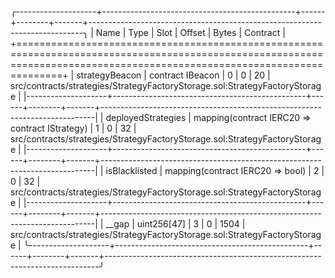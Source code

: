 
╭--------------------+------------------------------------------------+------+--------+-------+----------------------------------------------------------------------------╮
| Name               | Type                                           | Slot | Offset | Bytes | Contract                                                                   |
+==========================================================================================================================================================================+
| strategyBeacon     | contract IBeacon                               | 0    | 0      | 20    | src/contracts/strategies/StrategyFactoryStorage.sol:StrategyFactoryStorage |
|--------------------+------------------------------------------------+------+--------+-------+----------------------------------------------------------------------------|
| deployedStrategies | mapping(contract IERC20 => contract IStrategy) | 1    | 0      | 32    | src/contracts/strategies/StrategyFactoryStorage.sol:StrategyFactoryStorage |
|--------------------+------------------------------------------------+------+--------+-------+----------------------------------------------------------------------------|
| isBlacklisted      | mapping(contract IERC20 => bool)               | 2    | 0      | 32    | src/contracts/strategies/StrategyFactoryStorage.sol:StrategyFactoryStorage |
|--------------------+------------------------------------------------+------+--------+-------+----------------------------------------------------------------------------|
| __gap              | uint256[47]                                    | 3    | 0      | 1504  | src/contracts/strategies/StrategyFactoryStorage.sol:StrategyFactoryStorage |
╰--------------------+------------------------------------------------+------+--------+-------+----------------------------------------------------------------------------╯

